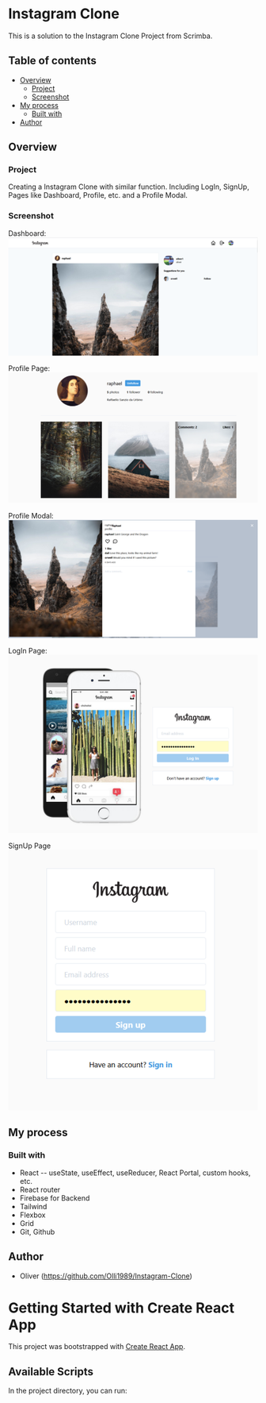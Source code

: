 # Instagram Clone

This is a solution to the Instagram Clone Project from Scrimba. 

## Table of contents

- [Overview](#overview)
  - [Project](#the-challenge)
  - [Screenshot](#screenshot)
- [My process](#my-process)
  - [Built with](#built-with)
- [Author](#author)

## Overview

### Project

Creating a Instagram Clone with similar function. 
Including LogIn, SignUp, Pages like Dashboard, Profile, etc. and a Profile Modal.

### Screenshot

Dashboard:
![](public/images/Screenshot1.png)

Profile Page:
![](public//images/Screenshot2.png)

Profile Modal:
![](public//images/Screenshot3.png)

LogIn Page:
![](public//images/Screenshot4.png)

SignUp Page
![](public//images/Screenshot5.png)

## My process

### Built with

- React
-- useState, useEffect, useReducer, React Portal, custom hooks, etc.
- React router
- Firebase for Backend
- Tailwind
- Flexbox
- Grid
- Git, Github

## Author

- Oliver (https://github.com/Olli1989/Instagram-Clone)

# Getting Started with Create React App

This project was bootstrapped with [Create React App](https://github.com/facebook/create-react-app).

## Available Scripts

In the project directory, you can run:
